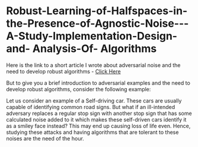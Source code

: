 # Robust-Learning-of-Halfspaces-in-the-Presence-of-Agnostic-Noise---A-Study-Implementation-Design-and- Analysis-Of- Algorithms
Here is the link to a short article I wrote about adversarial noise and the need to develop robust algorithms - [Click Here](https://medium.com/@deepika.vadlamudi77/a-brief-introduction-to-adversarial-examples-faf89cea6201)

But to give you a brief introduction to adversarial examples and the need to develop robust algorithms, consider the following example: 

Let us consider an example of a Self-driving car. These cars are usually capable of identifying common road signs. But what if an ill-intended adversary replaces a regular stop sign with another stop sign that has some calculated noise added to it which makes these self-driven cars identify it as a smiley face instead? This may end up causing loss of life even. Hence, studying these attacks and having algorithms that are tolerant to these noises are the need of the hour. 
